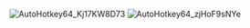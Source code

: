 ![AutoHotkey64_Kj17KW8D73](https://github.com/user-attachments/assets/68ec5e23-8080-426e-82da-674facc60d47)
![AutoHotkey64_zjHoF9sNYe](https://github.com/user-attachments/assets/6ba9dac8-f4b3-4fda-a5db-fb4cd564ac3d)
